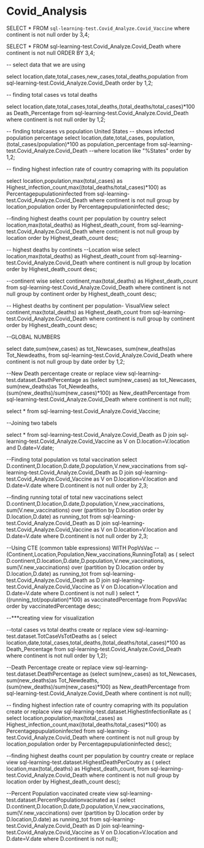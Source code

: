 # Covid_Analysis
SELECT  * FROM `sql-learning-test.Covid_Analyze.Covid_Vaccine` 
where continent is not null
order by 3,4;

SELECT * FROM sql-learning-test.Covid_Analyze.Covid_Death
where continent is not null
ORDER BY 3,4;

-- select data that we are using 

select location,date,total_cases,new_cases,total_deaths,population 
from sql-learning-test.Covid_Analyze.Covid_Death
order by 1,2;

-- finding total cases vs total deaths 

select location,date,total_cases,total_deaths,(total_deaths/total_cases)*100 as Death_Percentage 
from sql-learning-test.Covid_Analyze.Covid_Death
where continent is not null
order by 1,2;

-- finding totalcases vs population United States
-- shows infected population percentage 
select location,date,total_cases, population,(total_cases/population)*100 as population_percentage 
from sql-learning-test.Covid_Analyze.Covid_Death
--where location like "%States"
order by 1,2;

-- finding highest infection rate of country comapring with its population

select location,population,max(total_cases) as Highest_infection_count,max((total_deaths/total_cases)*100) as Percentagepupulationinfected
from sql-learning-test.Covid_Analyze.Covid_Death
where continent is not null
group by location,population
order by Percentagepupulationinfected desc;

--finding highest deaths count per population by country 
select location,max(total_deaths) as Highest_death_count,
from sql-learning-test.Covid_Analyze.Covid_Death
where continent is not null
group by location
order by Highest_death_count desc;

-- highest deaths by continets 
--Location wise
select location,max(total_deaths) as Highest_death_count
from sql-learning-test.Covid_Analyze.Covid_Death
where continent is null
group by location
order by Highest_death_count desc;

--continent wise
select continent,max(total_deaths) as Highest_death_count
from sql-learning-test.Covid_Analyze.Covid_Death
where continent is not null
group by continent
order by Highest_death_count desc;

-- Highest deaths by continent per population- VisualView
select continent,max(total_deaths) as Highest_death_count
from sql-learning-test.Covid_Analyze.Covid_Death
where continent is null
group by continent
order by Highest_death_count desc;

--GLOBAL NUMBERS

select date,sum(new_cases) as tot_Newcases, sum(new_deaths)as Tot_Newdeaths,
from sql-learning-test.Covid_Analyze.Covid_Death
where continent is not null
group by date
order by 1,2;

--New Death percentage
create or replace view sql-learning-test.dataset.DeathPercentage as
(select sum(new_cases) as tot_Newcases, sum(new_deaths)as Tot_Newdeaths,(sum(new_deaths)/sum(new_cases)*100) as New_deathPercentage
from sql-learning-test.Covid_Analyze.Covid_Death
where continent is not null);

select * from sql-learning-test.Covid_Analyze.Covid_Vaccine;

--Joining two tabels 

select * from
sql-learning-test.Covid_Analyze.Covid_Death as D
join sql-learning-test.Covid_Analyze.Covid_Vaccine as V
on D.location=V.location and D.date=V.date;

--Finding total population vs total vaccination
select D.continent,D.location,D.date,D.population,V.new_vaccinations
from sql-learning-test.Covid_Analyze.Covid_Death as D
join sql-learning-test.Covid_Analyze.Covid_Vaccine as V
on D.location=V.location and D.date=V.date
where D.continent is not null
order by 2,3;

--finding running total of total new vaccinations 
select D.continent,D.location,D.date,D.population,V.new_vaccinations,
sum(V.new_vaccinations) over (partition by D.location order by D.location,D.date) as running_tot
from sql-learning-test.Covid_Analyze.Covid_Death as D
join sql-learning-test.Covid_Analyze.Covid_Vaccine as V
on D.location=V.location and D.date=V.date
where D.continent is not null
order by 2,3; 

--Using CTE (common table expressions)
WITH PopVsVac 
--(Continent,Location,Population,New_vaccinations,RunningTotal)
as
  (
  select D.continent,D.location,D.date,D.population,V.new_vaccinations,
  sum(V.new_vaccinations) over (partition by D.location order by D.location,D.date) as running_tot
  from sql-learning-test.Covid_Analyze.Covid_Death as D
  join sql-learning-test.Covid_Analyze.Covid_Vaccine as V
  on D.location=V.location and D.date=V.date
  where D.continent is not null
)
select *, ((running_tot/population)*100) as vaccinatedPercentage from PopvsVac
order by vaccinatedPercentage desc;



--***creating view for visualization

--total cases vs total deaths
create or replace view sql-learning-test.dataset.TotCaseVsTotDeaths as
(
select location,date,total_cases,total_deaths,(total_deaths/total_cases)*100 as Death_Percentage 
from sql-learning-test.Covid_Analyze.Covid_Death
where continent is not null
order by 1,2);

--Death Percentage
create or replace view sql-learning-test.dataset.DeathPercentage as
(select sum(new_cases) as tot_Newcases, sum(new_deaths)as Tot_Newdeaths,(sum(new_deaths)/sum(new_cases)*100) as New_deathPercentage
from sql-learning-test.Covid_Analyze.Covid_Death
where continent is not null);

-- finding highest infection rate of country comapring with its population
create or replace view sql-learning-test.dataset.HighestInfectionRate as
(
select location,population,max(total_cases) as Highest_infection_count,max((total_deaths/total_cases)*100) as Percentagepupulationinfected
from sql-learning-test.Covid_Analyze.Covid_Death
where continent is not null
group by location,population
order by Percentagepupulationinfected desc);

--finding highest deaths count per population by country 
create or replace view sql-learning-test.dataset.HighestDeathPerCoutry as
(
select location,max(total_deaths) as Highest_death_count,
from sql-learning-test.Covid_Analyze.Covid_Death
where continent is not null
group by location
order by Highest_death_count desc);

--Percent Population vaccinated
create view sql-learning-test.dataset.PercentPopulationvacinated as
(
select D.continent,D.location,D.date,D.population,V.new_vaccinations,
  sum(V.new_vaccinations) over (partition by D.location order by D.location,D.date) as running_tot
  from sql-learning-test.Covid_Analyze.Covid_Death as D
  join sql-learning-test.Covid_Analyze.Covid_Vaccine as V
  on D.location=V.location and D.date=V.date
  where D.continent is not null);

